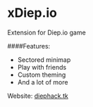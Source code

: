 # xDiep.io
Extension for Diep.io game

####Features:
* Sectored minimap
* Play with friends
* Custom theming
* And a lot of more

Website: [diephack.tk](http://diephack.tk)
